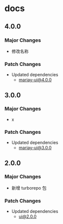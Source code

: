 # docs

## 4.0.0

### Major Changes

- 修改名称

### Patch Changes

- Updated dependencies
  - mariay-ui@4.0.0

## 3.0.0

### Major Changes

- x

### Patch Changes

- Updated dependencies
  - mariay-ui@3.0.0

## 2.0.0

### Major Changes

- 新增 turborepo 包

### Patch Changes

- Updated dependencies
  - ui@2.0.0
